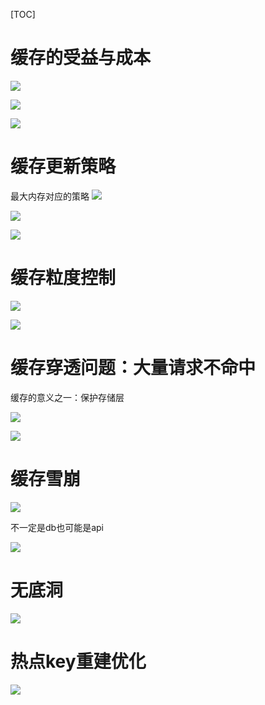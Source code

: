 [TOC]

# 缓存的受益与成本


![](https://gitee.com/caijingquan/imagebed/raw/master/1602320428_20200408142055231_534882915.png)

![](https://gitee.com/caijingquan/imagebed/raw/master/1602320429_20200408142152375_635648950.png)

![](https://gitee.com/caijingquan/imagebed/raw/master/1602320430_20200408142326231_111358603.png)

# 缓存更新策略
最大内存对应的策略
![](https://gitee.com/caijingquan/imagebed/raw/master/1602320431_20200408142526007_2020393940.png)

![](https://gitee.com/caijingquan/imagebed/raw/master/1602320431_20200408142542671_26033258.png)

![](https://gitee.com/caijingquan/imagebed/raw/master/1602320431_20200408142622575_239700563.png)

# 缓存粒度控制
![](https://gitee.com/caijingquan/imagebed/raw/master/1602320432_20200408142845543_1740610328.png)

![](https://gitee.com/caijingquan/imagebed/raw/master/1602320433_20200408142921047_2061908010.png)

# 缓存穿透问题：大量请求不命中
缓存的意义之一：保护存储层

![](https://gitee.com/caijingquan/imagebed/raw/master/1602320434_20200408143603208_19138199.png)

![](https://gitee.com/caijingquan/imagebed/raw/master/1602320434_20200408143855528_880671876.png)

# 缓存雪崩
![](https://gitee.com/caijingquan/imagebed/raw/master/1602320435_20200408154752540_1530808038.png)

不一定是db也可能是api

![](https://gitee.com/caijingquan/imagebed/raw/master/1602320435_20200408155107355_1765803668.png)

# 无底洞
![](https://gitee.com/caijingquan/imagebed/raw/master/1602320436_20200408155718524_488702207.png)

# 热点key重建优化
![](https://gitee.com/caijingquan/imagebed/raw/master/1602320437_20200408165935344_1723326181.png)

